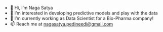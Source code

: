 - 👋 Hi, I’m Naga Satya
- 👀 I’m interested in developing predictive models and play with the data
- 🌱 I’m currently working as Data Scientist for a Bio-Pharma company!
- 📫 Reach me at nagasatya.pedineedi@gmail.com

<!---
nagasatya-pedineedi/nagasatya-pedineedi is a ✨ special ✨ repository because its `README.md` (this file) appears on your GitHub profile.
You can click the Preview link to take a look at your changes.
--->
